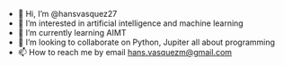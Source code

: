 - 👋 Hi, I’m @hansvasquez27
- 👀 I’m interested in artificial intelligence and machine learning
- 🌱 I’m currently learning AIMT
- 💞️ I’m looking to collaborate on Python, Jupiter all about programming
- 📫 How to reach me by email hans.vasquezm@gmail.com

<!---
hansvasquez27/hansvasquez27 is a ✨ special ✨ repository because its `README.md` (this file) appears on your GitHub profile.
You can click the Preview link to take a look at your changes.
--->
